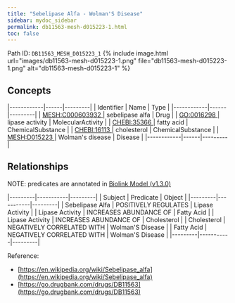 ```yaml
---
title: "Sebelipase Alfa - Wolman'S Disease"
sidebar: mydoc_sidebar
permalink: db11563-mesh-d015223-1.html
toc: false 
---
```



Path ID: `DB11563_MESH_D015223_1`
{% include image.html url="images/db11563-mesh-d015223-1.png" file="db11563-mesh-d015223-1.png" alt="db11563-mesh-d015223-1" %}

## Concepts

|------------|------|---------|
| Identifier | Name | Type    |
|------------|------|---------|
| <a href="https://identifiers.org/MESH:C000603932">MESH:C000603932 </a> | sebelipase alfa | Drug |
| <a href="https://identifiers.org/GO:0016298">GO:0016298 </a> | lipase activity | MolecularActivity |
| <a href="https://identifiers.org/CHEBI:35366">CHEBI:35366 </a> | fatty acid | ChemicalSubstance |
| <a href="https://identifiers.org/CHEBI:16113">CHEBI:16113 </a> | cholesterol | ChemicalSubstance |
| <a href="https://identifiers.org/MESH:D015223">MESH:D015223 </a> | Wolman's disease | Disease |
|------------|------|---------|

## Relationships


NOTE: predicates are annotated in <a href="https://github.com/biolink/biolink-model/releases/tag/v1.3.0">Biolink Model (v1.3.0)</a>

|---------|-----------|---------|
| Subject | Predicate | Object  |
|---------|-----------|---------|
| Sebelipase Alfa | POSITIVELY REGULATES | Lipase Activity |
| Lipase Activity | INCREASES ABUNDANCE OF | Fatty Acid |
| Lipase Activity | INCREASES ABUNDANCE OF | Cholesterol |
| Cholesterol | NEGATIVELY CORRELATED WITH | Wolman'S Disease |
| Fatty Acid | NEGATIVELY CORRELATED WITH | Wolman'S Disease |
|---------|-----------|---------|

Reference: 
  - [https://en.wikipedia.org/wiki/Sebelipase_alfa](https://en.wikipedia.org/wiki/Sebelipase_alfa)
  - [https://go.drugbank.com/drugs/DB11563](https://go.drugbank.com/drugs/DB11563)
